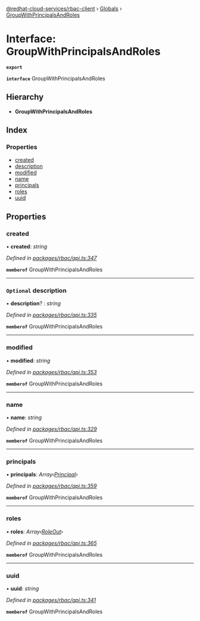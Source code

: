 [@redhat-cloud-services/rbac-client](../README.md) › [Globals](../globals.md) › [GroupWithPrincipalsAndRoles](groupwithprincipalsandroles.md)

# Interface: GroupWithPrincipalsAndRoles

**`export`** 

**`interface`** GroupWithPrincipalsAndRoles

## Hierarchy

* **GroupWithPrincipalsAndRoles**

## Index

### Properties

* [created](groupwithprincipalsandroles.md#created)
* [description](groupwithprincipalsandroles.md#optional-description)
* [modified](groupwithprincipalsandroles.md#modified)
* [name](groupwithprincipalsandroles.md#name)
* [principals](groupwithprincipalsandroles.md#principals)
* [roles](groupwithprincipalsandroles.md#roles)
* [uuid](groupwithprincipalsandroles.md#uuid)

## Properties

###  created

• **created**: *string*

*Defined in [packages/rbac/api.ts:347](https://github.com/Hyperkid123/javascript-clients/blob/master/packages/rbac/api.ts#L347)*

**`memberof`** GroupWithPrincipalsAndRoles

___

### `Optional` description

• **description**? : *string*

*Defined in [packages/rbac/api.ts:335](https://github.com/Hyperkid123/javascript-clients/blob/master/packages/rbac/api.ts#L335)*

**`memberof`** GroupWithPrincipalsAndRoles

___

###  modified

• **modified**: *string*

*Defined in [packages/rbac/api.ts:353](https://github.com/Hyperkid123/javascript-clients/blob/master/packages/rbac/api.ts#L353)*

**`memberof`** GroupWithPrincipalsAndRoles

___

###  name

• **name**: *string*

*Defined in [packages/rbac/api.ts:329](https://github.com/Hyperkid123/javascript-clients/blob/master/packages/rbac/api.ts#L329)*

**`memberof`** GroupWithPrincipalsAndRoles

___

###  principals

• **principals**: *Array‹[Principal](principal.md)›*

*Defined in [packages/rbac/api.ts:359](https://github.com/Hyperkid123/javascript-clients/blob/master/packages/rbac/api.ts#L359)*

**`memberof`** GroupWithPrincipalsAndRoles

___

###  roles

• **roles**: *Array‹[RoleOut](roleout.md)›*

*Defined in [packages/rbac/api.ts:365](https://github.com/Hyperkid123/javascript-clients/blob/master/packages/rbac/api.ts#L365)*

**`memberof`** GroupWithPrincipalsAndRoles

___

###  uuid

• **uuid**: *string*

*Defined in [packages/rbac/api.ts:341](https://github.com/Hyperkid123/javascript-clients/blob/master/packages/rbac/api.ts#L341)*

**`memberof`** GroupWithPrincipalsAndRoles
